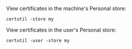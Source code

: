 View certificates in the machine's Personal store:

    certutil -store my

View certificates in the user's Personal store:

    certutil -user -store my
